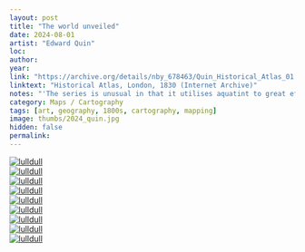 ```yaml
---
layout: post
title: "The world unveiled"
date: 2024-08-01
artist: "Edward Quin"
loc: 
author: 
year: 
link: "https://archive.org/details/nby_678463/Quin_Historical_Atlas_01.jpg"
linktext: "Historical Atlas, London, 1830 (Internet Archive)"
notes: "'The series is unusual in that it utilises aquatint to great effect to illustrate geographical enlightenment by depicting the unknown as black clouds that peel back over succeeding maps to reveal the world as known at various points in time from 'the deluge' until 1828. The work was intended to educate schoolchildren about the history of the world, presenting history as a consistent and uniform whole, giving a rapid view of all great political changes in human society. Of particular note are the maps showing the Garden of Eden and the Discovery of America. The final map depicts the 'End of the General Peace' in 1828.'"
category: Maps / Cartography
tags: [art, geography, 1800s, cartography, mapping]
image: thumbs/2024_quin.jpg
hidden: false
permalink:
---
```



<div class="post_image">
	<a href="{{ site.baseurl }}/images/posts/2024_quin/001.jpg" target="_blank">
	<img src="{{ site.baseurl }}/images/posts/2024_quin/001.jpg" alt="lulldull"></a>
</div>

<div class="post_image">
	<a href="{{ site.baseurl }}/images/posts/2024_quin/002.jpg" target="_blank">
	<img src="{{ site.baseurl }}/images/posts/2024_quin/002.jpg" alt="lulldull"></a>
</div>

<div class="post_image">
	<a href="{{ site.baseurl }}/images/posts/2024_quin/003.jpg" target="_blank">
	<img src="{{ site.baseurl }}/images/posts/2024_quin/003.jpg" alt="lulldull"></a>
</div>

<div class="post_image">
	<a href="{{ site.baseurl }}/images/posts/2024_quin/004.jpg" target="_blank">
	<img src="{{ site.baseurl }}/images/posts/2024_quin/004.jpg" alt="lulldull"></a>
</div>

<div class="post_image">
	<a href="{{ site.baseurl }}/images/posts/2024_quin/005.jpg" target="_blank">
	<img src="{{ site.baseurl }}/images/posts/2024_quin/005.jpg" alt="lulldull"></a>
</div>

<div class="post_image">
	<a href="{{ site.baseurl }}/images/posts/2024_quin/006.jpg" target="_blank">
	<img src="{{ site.baseurl }}/images/posts/2024_quin/006.jpg" alt="lulldull"></a>
</div>

<div class="post_image">
	<a href="{{ site.baseurl }}/images/posts/2024_quin/007.jpg" target="_blank">
	<img src="{{ site.baseurl }}/images/posts/2024_quin/007.jpg" alt="lulldull"></a>
</div>


<div class="post_image">
	<a href="{{ site.baseurl }}/images/posts/2024_quin/008.jpg" target="_blank">
	<img src="{{ site.baseurl }}/images/posts/2024_quin/008.jpg" alt="lulldull"></a>
</div>

<div class="post_image">
	<a href="{{ site.baseurl }}/images/posts/2024_quin/009.jpg" target="_blank">
	<img src="{{ site.baseurl }}/images/posts/2024_quin/009.jpg" alt="lulldull"></a>
</div>
